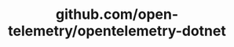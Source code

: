 ---
layout: post
title: github.com/open-telemetry/opentelemetry-dotnet
categories: link
tags: [انگلیسی, گیت‌هاب, برنامه‌نویسی]
---